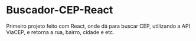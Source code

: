 # Buscador-CEP-React
 Primeiro projeto feito com React, onde dá para buscar CEP, utilizando a API ViaCEP, e retorna a rua, bairro, cidade e etc.
